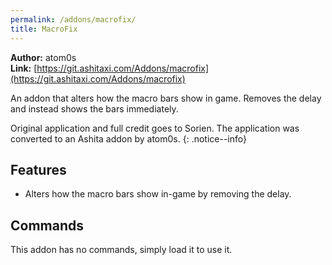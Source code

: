 ```yaml
---
permalink: /addons/macrofix/
title: MacroFix
---
```


**Author:** atom0s<br/>
**Link:** [https://git.ashitaxi.com/Addons/macrofix](https://git.ashitaxi.com/Addons/macrofix)

An addon that alters how the macro bars show in game. Removes the delay and instead shows the bars immediately. 

Original application and full credit goes to Sorien. The application was converted to an Ashita addon by atom0s.
{: .notice--info}

## Features

  * Alters how the macro bars show in-game by removing the delay.

## Commands

This addon has no commands, simply load it to use it.